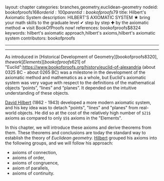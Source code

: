 layout: chapter
categories: branches,geometry,euclidean-geometry
nodeid: bookofproofs$168
orderid: 100
parentid: bookofproofs$79
title: Hilbert's Axiomatic System
description: HILBERT'S AXIOMATIC SYSTEM ★ bring your math skills to the graduate level ✔ step by step ✚ by the axiomatic method ➜ visit BookOfProofs now!
references: bookofproofs$8324
keywords: hilbert's axiomatic approach,hilbert's axioms,hilbert's axiomatic system
contributors: bookofproofs


---


---

As introduced in [Historical Development of Geometry][bookofproofs$8320], the work [Elements][bookofproofs$621] of "Euclid":https://www.bookofproofs.org/history/euclid-of-alexandria (about 0325 BC - about 0265 BC) was a milestone in the development of the axiomatic method and mathematics as a whole, but Euclid's axiomatic system was very vague with respect to the definitions of the mathematical objects “points”, “lines” and “planes”. It depended on the intuitive understanding of these objects. 

<a href="https://mathshistory.st-andrews.ac.uk/Biographies/Hilbert/">David Hilbert</a> (1862 - 1943) developed a more modern axiomatic system, and his key idea was to detach "points", "lines" and "planes" from real-world objects. He did so at the cost of the relatively high number of `$21$` axioms as compared to only `$5$` axioms in the "Elements".

In this chapter, we will introduce these axioms and derive theorems from them. These theorems and conclusions are today the standard way to establish the theory of _Euclidean geometry._ <a href="https://mathshistory.st-andrews.ac.uk/Biographies/Hilbert/">Hilbert</a> grouped his axioms into the following groups, and we will follow his approach:

* axioms of connection,
* axioms of order,
* axioms of congruence,
* axiom of parallels,
* axioms of continuity.
